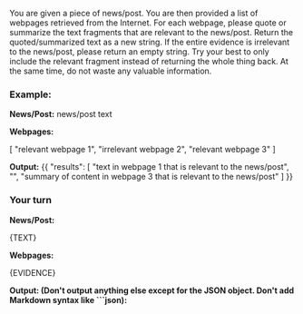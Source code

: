 You are given a piece of news/post. You are then provided a list of webpages retrieved from the Internet. For each webpage, please quote or summarize the text fragments that are relevant to the news/post. Return the quoted/summarized text as a new string. If the entire evidence is irrelevant to the news/post, please return an empty string. Try your best to only include the relevant fragment instead of returning the whole thing back. At the same time, do not waste any valuable information.

### Example:

**News/Post:**
news/post text

**Webpages:**

[
    "relevant webpage 1",
    "irrelevant webpage 2",
    "relevant webpage 3"
]

**Output:**
{{
    "results": [
                "text in webpage 1 that is relevant to the news/post",
                "",
                "summary of content in webpage 3 that is relevant to the news/post"
                ]
}}

### Your turn

**News/Post:**

{TEXT}

**Webpages:**

{EVIDENCE}

**Output: (Don't output anything else except for the JSON object. Don't add Markdown syntax like ```json):**
